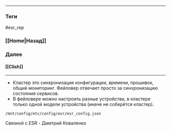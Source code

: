 
---
### Теги
#esr_rep
### [[Home|Назад]]
### Далее
#### [[Clish]]
---
- Кластер это синхронизация конфигурации, времени, прошивок, общий мониторинг. Фейловер отвечает просто за синхронизацию состояния сервисов.
- В фейловере можно настроить разные устройства, в кластере только одной модели устройства (иначе не соберётся кластер).

`/mnt/config/etc/config/esr/esr_config.json`

Связной с ESR - Дмитрий Коваленко

